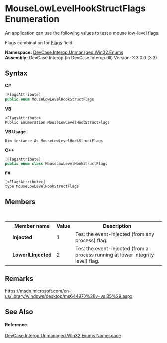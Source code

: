 # MouseLowLevelHookStructFlags Enumeration
 

An application can use the following values to test a mouse low-level flags. 

 Flags combination for <a href="F_DevCase_Interop_Unmanaged_Win32_Structures_MouseLowLevelHookStruct_Flags">Flags</a> field.

**Namespace:**&nbsp;<a href="N_DevCase_Interop_Unmanaged_Win32_Enums">DevCase.Interop.Unmanaged.Win32.Enums</a><br />**Assembly:**&nbsp;DevCase.Interop (in DevCase.Interop.dll) Version: 3.3.0.0 (3.3)

## Syntax

**C#**<br />
``` C#
[FlagsAttribute]
public enum MouseLowLevelHookStructFlags
```

**VB**<br />
``` VB
<FlagsAttribute>
Public Enumeration MouseLowLevelHookStructFlags
```

**VB Usage**<br />
``` VB Usage
Dim instance As MouseLowLevelHookStructFlags
```

**C++**<br />
``` C++
[FlagsAttribute]
public enum class MouseLowLevelHookStructFlags
```

**F#**<br />
``` F#
[<FlagsAttribute>]
type MouseLowLevelHookStructFlags
```


## Members
&nbsp;<table><tr><th></th><th>Member name</th><th>Value</th><th>Description</th></tr><tr><td /><td target="F:DevCase.Interop.Unmanaged.Win32.Enums.MouseLowLevelHookStructFlags.Injected">**Injected**</td><td>1</td><td>Test the event-injected (from any process) flag.</td></tr><tr><td /><td target="F:DevCase.Interop.Unmanaged.Win32.Enums.MouseLowLevelHookStructFlags.LowerILInjected">**LowerILInjected**</td><td>2</td><td>Test the event-injected (from a process running at lower integrity level) flag.</td></tr></table>

## Remarks
<a href="https://msdn.microsoft.com/en-us/library/windows/desktop/ms644970%28v=vs.85%29.aspx" target="_blank">https://msdn.microsoft.com/en-us/library/windows/desktop/ms644970%28v=vs.85%29.aspx</a>

## See Also


#### Reference
<a href="N_DevCase_Interop_Unmanaged_Win32_Enums">DevCase.Interop.Unmanaged.Win32.Enums Namespace</a><br />
